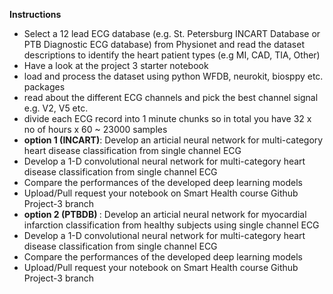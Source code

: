 <b>Instructions</b></br>

* Select a 12 lead ECG database (e.g. St. Petersburg INCART Database or PTB Diagnostic ECG database) from Physionet and read the dataset descriptions to identify the heart patient types (e.g MI, CAD, TIA, Other)</br>
* Have a look at the project 3 starter notebook </br>
* load and process the dataset using python WFDB, neurokit, biosppy etc. packages </br>
* read about the different ECG channels and pick the best channel signal e.g. V2, V5 etc. </br>
* divide each ECG record into 1 minute chunks so in total you have 32 x no of hours x 60 ~ 23000 samples </br>
* <b>option 1 (INCART)</b>: Develop an articial neural network for multi-category heart disease classification from single channel ECG </br>
* Develop a 1-D convolutional neural network for multi-category heart disease classification from single channel ECG </br>
* Compare the performances of the developed deep learning models </br> 
* Upload/Pull request your notebook on Smart Health course Github Project-3 branch </br>
* <b>option 2 (PTBDB) </b>: Develop an articial neural network for myocardial infarction classification from healthy subjects using single channel ECG </br>
* Develop a 1-D convolutional neural network for multi-category heart disease classification from single channel ECG </br>
* Compare the performances of the developed deep learning models </br> 
* Upload/Pull request your notebook on Smart Health course Github Project-3 branch </br>

